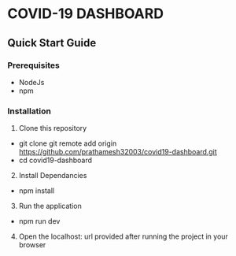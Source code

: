 # COVID-19 DASHBOARD

## Quick Start Guide

### Prerequisites
- NodeJs
- npm

### Installation
1. Clone this repository
- git clone git remote add origin https://github.com/prathamesh32003/covid19-dashboard.git
- cd covid19-dashboard

2. Install Dependancies
- npm install 

3. Run the application
- npm run dev

4. Open the localhost:<PORT> url provided after running the project in your browser
